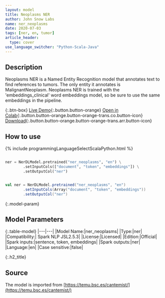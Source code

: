 ```yaml
---
layout: model
title: Neoplasms NER
author: John Snow Labs
name: ner_neoplasms
date: 2020-07-03
tags: [ner, en, tumor]
article_header:
  type: cover
use_language_switcher: "Python-Scala-Java"
---
```


## Description
Neoplasms NER is a Named Entity Recognition model that annotates text to find references to tumors. The only entity it annotates is MalignantNeoplasm. Neoplasms NER is trained with the 'embeddings_clinical' word embeddings model, so be sure to use the same embeddings in the pipeline.

{:.btn-box}
[Live Demo](https://demo.johnsnowlabs.com/healthcare/NER_TUMOR){:.button.button-orange}
[Open in Colab](https://colab.research.google.com/github/JohnSnowLabs/spark-nlp-workshop/blob/master/tutorials/streamlit_notebooks/healthcare/NER_TUMOR.ipynb){:.button.button-orange.button-orange-trans.co.button-icon}
[Download](||https://s3.amazonaws.com/auxdata.johnsnowlabs.com/clinical/models/ner_neoplasms_es_2.5.3_2.4_1594168624415.zip){:.button.button-orange.button-orange-trans.arr.button-icon}

## How to use 

<div class="tabs-box" markdown="1">

{% include programmingLanguageSelectScalaPython.html %}

```python

ner = NerDLModel.pretrained("ner_neoplasms", "en") \
        .setInputCols(["document", "token", "embeddings"]) \
        .setOutputCol("ner")
```

```scala

val ner = NerDLModel.pretrained("ner_neoplasms", "en")
        .setInputCols(Array("document", "token", "embeddings"))
        .setOutputCol("ner")
```

</div>

{:.model-param}
## Model Parameters

{:.table-model}
|---|---|
|Model Name:|ner_neoplasms|
|Type:|ner|
|Compatibility:| Spark NLP JSL2.5.3|
|License:|Licensed|
|Edition:|Official|
|Spark inputs:|sentence, token, embeddings|
|Spark outputs:|ner|
|Language:|en|
|Case sensitive:|false|


{:.h2_title}
## Source
The model is imported from [https://temu.bsc.es/cantemist/](https://temu.bsc.es/cantemist/)